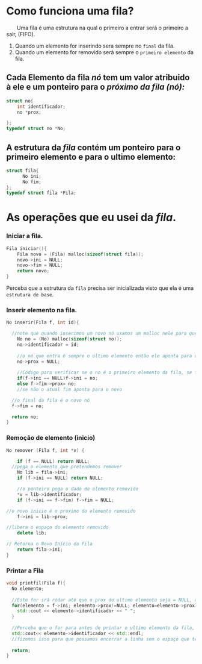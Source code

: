 # Como funciona uma fila?

&emsp;&emsp;Uma fila é uma estrutura na qual o primeiro a entrar será o primeiro a sair, (FIFO).
 1. Quando um elemento for inserindo sera sempre no `final` da fila.
 2. Quando um elemento for removido será sempre o `primeiro elemento` da fila.

## Cada Elemento da fila *nó* tem um valor atribuido à ele e um ponteiro para o _próximo da fila (nó):_
~~~c++
struct no{
    int identificador;
    no *prox;

};
typedef struct no *No;
~~~~

## A estrutura da *fila* contém um ponteiro para o primeiro elemento e para o ultimo elemento:
~~~c++
struct fila{
      No ini;
      No fim;
};
typedef struct fila *Fila;
~~~

# As operações que eu usei da *fila*.
### Iniciar a fila.
~~~c++
Fila iniciar(){
    Fila novo = (Fila) malloc(sizeof(struct fila));
    novo->ini = NULL;
    novo->fim = NULL;
    return novo;
}
~~~
Perceba que a estrutura da `fila` precisa ser inicializada visto que ela é uma `estrutura de base`.

### Inserir elemento na fila.
~~~c++
No inserir(Fila f, int id){

  //note que quando inserimos um novo nó usamos um malloc nele para que ele passe a existir.
    No no = (No) malloc(sizeof(struct no));
    no->identificador = id;
  
    //o nó que entra é sempre o ultimo elemento então ele aponta para o ultimo topo
    no->prox = NULL;
  
    //Código para verificar se o no é o primeiro elemento da fila, se for o ini recebe ele
    if(f->ini == NULL)f->ini = no; 
    else f->fim->prox= no;
    //se não o atual fim aponta para o novo

  //o final da fila é o novo nó
  f->fim = no;

  return no;
}

~~~

### Remoção de elemento (inicio)
~~~c++
No remover (Fila f, int *v) {

	if (f == NULL) return NULL;
  //pega o elemento que pretendemos remover
	No lib = fila->ini; 
	if (f->ini == NULL) return NULL;

	//o ponteiro pega o dado do elemento removido
	*v = lib->identificador;
	if (f->ini == f->fim) f->fim = NULL;

//o novo inicio é o proximo do elemento removido
	f->ini = lib->prox;

//libera o espaço do elemento removido
	delete lib;

// Retorna o Novo Início da Fila
	return fila->ini; 
}
~~~

### Printar a Fila
~~~c++
void printfil(Fila f){
  No elemento;
  
  //Este for irá rodar até que o prox do ultimo elemento seja = NULL, ou seja ele rodou até o ultimo elemento da fila
  for(elemento = f->ini; elemento->prox!=NULL; elemento=elemento->prox){
    std::cout << elemento->identificador << " ";
  } 
  
  //Perceba que o for para antes de printar o ultimo elemento da fila, logo ele temos que printá-lo manualmente
  std::cout<< elemento->identificador << std::endl;
  //fizemos isso para que possamos encerrar a linha sem o espaço que tem no cout dentro do for, já que o beecrowd tem esses problemas
  
  return;
}
~~~
